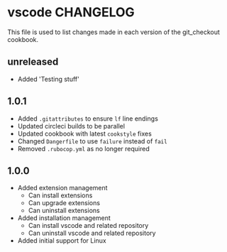 # vscode CHANGELOG

This file is used to list changes made in each version of the git_checkout cookbook.

## unreleased

- Added 'Testing stuff'

## 1.0.1

- Added `.gitattributes` to ensure `lf` line endings
- Updated circleci builds to be parallel
- Updated cookbook with latest `cookstyle` fixes
- Changed `Dangerfile` to use `failure` instead of `fail`
- Removed `.rubocop.yml` as no longer required

## 1.0.0

- Added extension management
  - Can install extensions
  - Can upgrade extensions
  - Can uninstall extensions
- Added installation management
  - Can install vscode and related repository
  - Can uninstall vscode and related repository
- Added initial support for Linux
